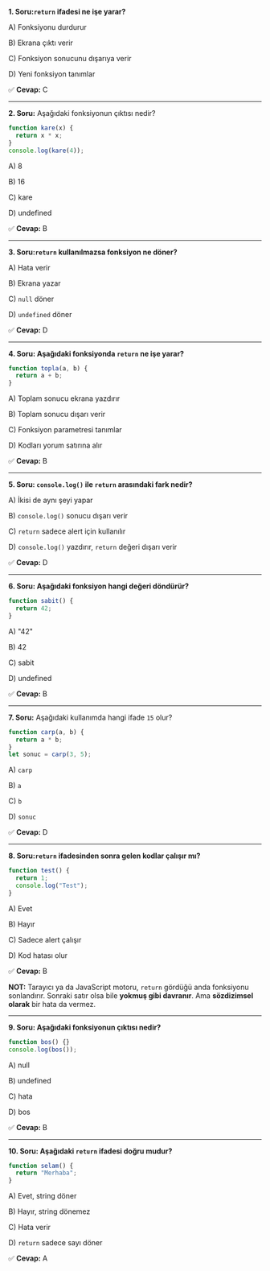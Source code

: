 **1. Soru:`return` ifadesi ne işe yarar?**

A) Fonksiyonu durdurur

B) Ekrana çıktı verir

C) Fonksiyon sonucunu dışarıya verir

D) Yeni fonksiyon tanımlar

✅ **Cevap:** C

---

**2. Soru:** Aşağıdaki fonksiyonun çıktısı nedir?

```jsx
function kare(x) {
  return x * x;
}
console.log(kare(4));
```

A) 8

B) 16

C) kare

D) undefined

✅ **Cevap:** B

---

**3. Soru:`return` kullanılmazsa fonksiyon ne döner?**

A) Hata verir

B) Ekrana yazar

C) `null` döner

D) `undefined` döner

✅ **Cevap:** D

---

**4. Soru: Aşağıdaki fonksiyonda `return` ne işe yarar?**

```jsx
function topla(a, b) {
  return a + b;
}
```

A) Toplam sonucu ekrana yazdırır

B) Toplam sonucu dışarı verir

C) Fonksiyon parametresi tanımlar

D) Kodları yorum satırına alır

✅ **Cevap:** B

---

**5. Soru: `console.log()` ile `return` arasındaki fark nedir?**

A) İkisi de aynı şeyi yapar

B) `console.log()` sonucu dışarı verir

C) `return` sadece alert için kullanılır

D) `console.log()` yazdırır, `return` değeri dışarı verir

✅ **Cevap:** D

---

**6. Soru: Aşağıdaki fonksiyon hangi değeri döndürür?**

```jsx
function sabit() {
  return 42;
}
```

A) "42"

B) 42

C) sabit

D) undefined

✅ **Cevap:** B

---

**7. Soru:** Aşağıdaki kullanımda hangi ifade `15` olur?

```jsx
function carp(a, b) {
  return a * b;
}
let sonuc = carp(3, 5);
```

A) `carp`

B) `a`

C) `b`

D) `sonuc`

✅ **Cevap:** D

---

**8. Soru:`return` ifadesinden sonra gelen kodlar çalışır mı?**

```jsx
function test() {
  return 1;
  console.log("Test");
}
```

A) Evet

B) Hayır

C) Sadece alert çalışır

D) Kod hatası olur

✅ **Cevap:** B

**NOT:** Tarayıcı ya da JavaScript motoru, `return` gördüğü anda fonksiyonu sonlandırır. Sonraki satır olsa bile **yokmuş gibi davranır**. Ama **sözdizimsel olarak** bir hata da vermez.

---

**9. Soru: Aşağıdaki fonksiyonun çıktısı nedir?**

```jsx
function bos() {}
console.log(bos());
```

A) null

B) undefined

C) hata

D) bos

✅ **Cevap:** B

---

**10. Soru: Aşağıdaki `return` ifadesi doğru mudur?**

```jsx
function selam() {
  return "Merhaba";
}
```

A) Evet, string döner

B) Hayır, string dönemez

C) Hata verir

D) `return` sadece sayı döner

✅ **Cevap:** A